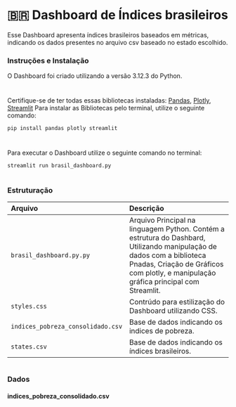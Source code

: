 # 🇧🇷 Dashboard de Índices brasileiros
Esse Dashboard apresenta índices brasileiros baseados em métricas, indicando os dados presentes no arquivo csv baseado no estado escolhido.

### Instruções e Instalação
O Dashboard foi criado utilizando a versão 3.12.3 do Python.
#
Certifique-se de ter todas essas bibliotecas instaladas:
[Pandas](https://pandas.pydata.org/), 
[Plotly](https://plotly.com/graphing-libraries/), 
[Streamlit](https://streamlit.io/)
Para instalar as Bibliotecas pelo terminal, utilize o seguinte comando:
```
pip install pandas plotly streamlit
```
#
Para executar o Dashboard utilize o seguinte comando no terminal:
```
streamlit run brasil_dashboard.py
```
#
### Estruturação
| Arquivo   | Descrição |
| :-------- | :------- |
| `brasil_dashboard.py.py`  | Arquivo Principal na linguagem Python. Contém a estrutura do Dashbard, Utilizando manipulação de dados com a biblioteca Pnadas, Criação de Gráficos com plotly, e manipulação gráfica principal com Streamlit.    |
| `styles.css` | Contrúdo para estilização do Dashboard utilizando CSS. |
| `indices_pobreza_consolidado.csv`   | Base de dados indicando os indices de pobreza.   |
| `states.csv`   | Base de dados indicando os índices brasileiros.   |
#
### Dados
#### indices_pobreza_consolidado.csv

